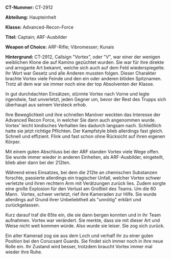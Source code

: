 **CT-Nummer:** CT-2912

**Abteilung:** Haupteinheit

**Klasse:** Advanced-Recon-Force

**Titel:** Captain; ARF-Ausbilder

**Weapon of Choice:** ARF-Rifle; Vibromesser; Kunais

**Hintergrund:** CT-2912, Callsign "Vortex", oder "V", war einer der wenigen weiblichen Klone die auf Kamino gezüchtet wurden. Sie war für ihre direkte und arrogante Art bekannt, welche sich auch auf dem Feld wiederspiegelte. Ihr Wort war Gesetz und alle Anderen mussten folgen. Dieser Charakter brachte Vortex viele Feinde und den ein oder anderen blöden Spitznamen. Trotz all dem war sie immer noch eine der top Absolventen der Klasse. 

In gut durchdachten Einsätzen, stürmte Vortex nach Vorne und legte irgendwie, fast unverletzt, jeden Gegner um, bevor der Rest des Trupps sich überhaupt aus seinem Versteck erhob.

Ihre Beweglichkeit und ihre schnellen Manöver weckten das Interesse der Advanced Recon Force, in welcher Sie dann auch angenommen wurde. Vortex' leicht kindisches Verhalten lies dadurch langsam nach. Schließlich hatte sie jetzt richtige Pflichten. Der Kampfstyle blieb allerdings fast gleich. Schnell und effizient. Flink und fast schon ohne Rücksicht auf ihren eigenen Körper. 

Mit einem guten Abschluss bei der ARF standen Vortex viele Wege offen. Sie wurde immer wieder in anderen Einheiten, als ARF-Ausbilder, eingeteilt, blieb aber dann bei der 212ten. 

Während eines Einsatzes, bei dem die 212te an chemischen Substanzen forschte, passierte allerdings ein tragischer Unfall, welcher Vortex schwer verletzte und ihren rechtern Arm mit Verätzungen zurück lies. Zudem sorgte eine große Explosion für den Verlust am Großteil des Teams. Um die 60 Mann. 
Vortex, schwer verletzt, rief ihre Kameraden zur Hilfe. Sie wurde allerdings auf Grund ihrer Unbeliebtheit als "unnötig" erklärt und zurückgelassen. 

Kurz darauf traf die 65te ein, die sie dann bergen konnten und in ihr Team aufnahmen. Vortex war verändert. Sie merkte, dass sie mit dieser Art und Weise nicht weit kommen würde. Also wurde sie leiser. Sie zog sich zurück.

Ein alter Kamerad zog sie aus dem Loch und verhalf ihr zu einer guten Position bei den Corucsant Guards. Sie findet sich immer noch in ihre neue Rolle ein. Ihr Zustand wird besser, trotzdem braucht Vortex immer mal wieder ihre Ruhe.